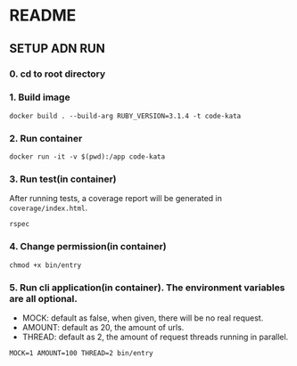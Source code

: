 # README

## SETUP ADN RUN
### 0. cd to root directory

### 1. Build image
```shell
docker build . --build-arg RUBY_VERSION=3.1.4 -t code-kata
```

### 2. Run container
```shell
docker run -it -v $(pwd):/app code-kata
```

### 3. Run test(in container)
After running tests, a coverage report will be generated in `coverage/index.html`.
```shell
rspec
```

### 4. Change permission(in container)
```shell
chmod +x bin/entry
```

### 5. Run cli application(in container). The environment variables are all optional.
- MOCK: default as false, when given, there will be no real request.
- AMOUNT: default as 20, the amount of urls.
- THREAD: default as 2, the amount of request threads running in parallel.
```shell
MOCK=1 AMOUNT=100 THREAD=2 bin/entry
```